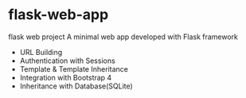 # flask-web-app
flask web project
A minimal web app developed with Flask framework

* URL Building
* Authentication with Sessions 
* Template & Template Inheritance
* Integration with Bootstrap 4
* Inheritance with Database(SQLite)
